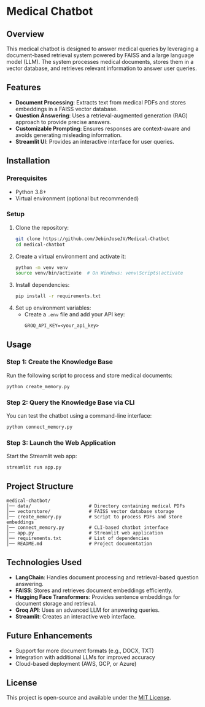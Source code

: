 # Medical Chatbot

## Overview
This medical chatbot is designed to answer medical queries by leveraging a document-based retrieval system powered by FAISS and a large language model (LLM). The system processes medical documents, stores them in a vector database, and retrieves relevant information to answer user queries.

## Features
- **Document Processing**: Extracts text from medical PDFs and stores embeddings in a FAISS vector database.
- **Question Answering**: Uses a retrieval-augmented generation (RAG) approach to provide precise answers.
- **Customizable Prompting**: Ensures responses are context-aware and avoids generating misleading information.
- **Streamlit UI**: Provides an interactive interface for user queries.

## Installation

### Prerequisites
- Python 3.8+
- Virtual environment (optional but recommended)

### Setup
1. Clone the repository:
   ```sh
   git clone https://github.com/JebinJoseJV/Medical-Chatbot
   cd medical-chatbot
   ```
2. Create a virtual environment and activate it:
   ```sh
   python -m venv venv
   source venv/bin/activate  # On Windows: venv\Scripts\activate
   ```
3. Install dependencies:
   ```sh
   pip install -r requirements.txt
   ```
4. Set up environment variables:
   - Create a `.env` file and add your API key:
     ```
     GROQ_API_KEY=<your_api_key>
     ```

## Usage

### Step 1: Create the Knowledge Base
Run the following script to process and store medical documents:
```sh
python create_memory.py
```

### Step 2: Query the Knowledge Base via CLI
You can test the chatbot using a command-line interface:
```sh
python connect_memory.py
```

### Step 3: Launch the Web Application
Start the Streamlit web app:
```sh
streamlit run app.py
```

## Project Structure
```
medical-chatbot/
│── data/                     # Directory containing medical PDFs
│── vectorstore/              # FAISS vector database storage
│── create_memory.py          # Script to process PDFs and store embeddings
│── connect_memory.py         # CLI-based chatbot interface
│── app.py                    # Streamlit web application
│── requirements.txt          # List of dependencies
│── README.md                 # Project documentation
```

## Technologies Used
- **LangChain**: Handles document processing and retrieval-based question answering.
- **FAISS**: Stores and retrieves document embeddings efficiently.
- **Hugging Face Transformers**: Provides sentence embeddings for document storage and retrieval.
- **Groq API**: Uses an advanced LLM for answering queries.
- **Streamlit**: Creates an interactive web interface.

## Future Enhancements
- Support for more document formats (e.g., DOCX, TXT)
- Integration with additional LLMs for improved accuracy
- Cloud-based deployment (AWS, GCP, or Azure)

## License
This project is open-source and available under the [MIT License](LICENSE).



